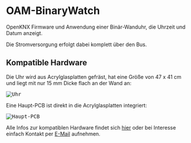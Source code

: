 # OAM-BinaryWatch

OpenKNX Firmware und Anwendung einer Binär-Wanduhr, die Uhrzeit und Datum anzeigt.

Die Stromversorgung erfolgt dabei komplett über den Bus.

## Kompatible Hardware

Die Uhr wird aus Acrylglasplatten gefräst, hat eine Größe von 47 x 41 cm und liegt mit nur 15 mm Dicke flach an der Wand an:

<kbd>![Uhr](hardware/clock.jpg)</kbd>

Eine Haupt-PCB ist direkt in die Acrylglasplatten integriert:

<kbd>![Haupt-PCB](hardware/pcb-main.png)</kbd>

Alle Infos zur kompatiblen Hardware findet sich [hier](https://www.ab-smarthouse.com/produkt/openknx-wanduhr-binaer/) oder bei Interesse einfach Kontakt per [E-Mail](mailto:info@ab-smarthouse.com?subject=[OpenKNX]%20BinaryClock) aufnehmen.